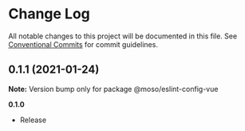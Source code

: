 # Change Log

All notable changes to this project will be documented in this file.
See [Conventional Commits](https://conventionalcommits.org) for commit guidelines.

## 0.1.1 (2021-01-24)

**Note:** Version bump only for package @moso/eslint-config-vue





**0.1.0**
- Release
